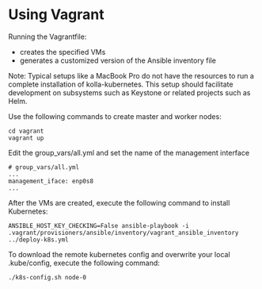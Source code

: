 # Using Vagrant

Running the Vagrantfile: 

  * creates the specified VMs
  * generates a customized version of the Ansible inventory file 

Note: Typical setups like a MacBook Pro do not have the resources to run a  
complete installation of kolla-kubernetes. This setup should facilitate development
on subsystems such as Keystone or related projects such as Helm.

Use the following commands to create master and worker nodes:

```
cd vagrant
vagrant up

``` 

Edit the group_vars/all.yml and set the name of the management interface

```
# group_vars/all.yml
...
management_iface: enp0s8
...

```

After the VMs are created, execute the following command to install Kubernetes:

```
ANSIBLE_HOST_KEY_CHECKING=False ansible-playbook -i .vagrant/provisioners/ansible/inventory/vagrant_ansible_inventory ../deploy-k8s.yml
```

To download the remote kubernetes config and overwrite your local .kube/config, execute the following command:

```
./k8s-config.sh node-0

```